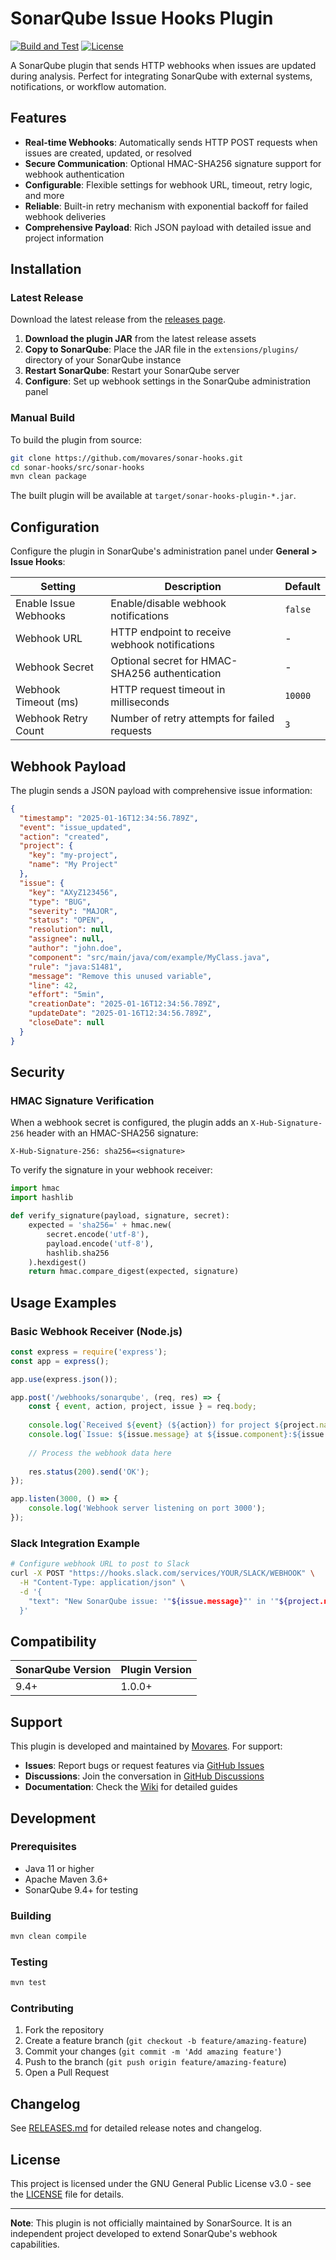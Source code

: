 # SonarQube Issue Hooks Plugin

[![Build and Test](https://github.com/movares/sonar-hooks/actions/workflows/build.yml/badge.svg)](https://github.com/movares/sonar-hooks/actions/workflows/build.yml)
[![License](https://img.shields.io/badge/License-GPL%20v3-blue.svg)](https://www.gnu.org/licenses/gpl-3.0)

A SonarQube plugin that sends HTTP webhooks when issues are updated during analysis. Perfect for integrating SonarQube with external systems, notifications, or workflow automation.

## Features

- **Real-time Webhooks**: Automatically sends HTTP POST requests when issues are created, updated, or resolved
- **Secure Communication**: Optional HMAC-SHA256 signature support for webhook authentication
- **Configurable**: Flexible settings for webhook URL, timeout, retry logic, and more
- **Reliable**: Built-in retry mechanism with exponential backoff for failed webhook deliveries
- **Comprehensive Payload**: Rich JSON payload with detailed issue and project information

## Installation

### Latest Release

Download the latest release from the [releases page](https://github.com/movares/sonar-hooks/releases).

1. **Download the plugin JAR** from the latest release assets
2. **Copy to SonarQube**: Place the JAR file in the `extensions/plugins/` directory of your SonarQube instance
3. **Restart SonarQube**: Restart your SonarQube server
4. **Configure**: Set up webhook settings in the SonarQube administration panel

### Manual Build

To build the plugin from source:

```bash
git clone https://github.com/movares/sonar-hooks.git
cd sonar-hooks/src/sonar-hooks
mvn clean package
```

The built plugin will be available at `target/sonar-hooks-plugin-*.jar`.

## Configuration

Configure the plugin in SonarQube's administration panel under **General > Issue Hooks**:

| Setting | Description | Default |
|---------|-------------|---------|
| Enable Issue Webhooks | Enable/disable webhook notifications | `false` |
| Webhook URL | HTTP endpoint to receive webhook notifications | - |
| Webhook Secret | Optional secret for HMAC-SHA256 authentication | - |
| Webhook Timeout (ms) | HTTP request timeout in milliseconds | `10000` |
| Webhook Retry Count | Number of retry attempts for failed requests | `3` |

## Webhook Payload

The plugin sends a JSON payload with comprehensive issue information:

```json
{
  "timestamp": "2025-01-16T12:34:56.789Z",
  "event": "issue_updated",
  "action": "created",
  "project": {
    "key": "my-project",
    "name": "My Project"
  },
  "issue": {
    "key": "AXyZ123456",
    "type": "BUG",
    "severity": "MAJOR",
    "status": "OPEN",
    "resolution": null,
    "assignee": null,
    "author": "john.doe",
    "component": "src/main/java/com/example/MyClass.java",
    "rule": "java:S1481",
    "message": "Remove this unused variable",
    "line": 42,
    "effort": "5min",
    "creationDate": "2025-01-16T12:34:56.789Z",
    "updateDate": "2025-01-16T12:34:56.789Z",
    "closeDate": null
  }
}
```

## Security

### HMAC Signature Verification

When a webhook secret is configured, the plugin adds an `X-Hub-Signature-256` header with an HMAC-SHA256 signature:

```
X-Hub-Signature-256: sha256=<signature>
```

To verify the signature in your webhook receiver:

```python
import hmac
import hashlib

def verify_signature(payload, signature, secret):
    expected = 'sha256=' + hmac.new(
        secret.encode('utf-8'),
        payload.encode('utf-8'),
        hashlib.sha256
    ).hexdigest()
    return hmac.compare_digest(expected, signature)
```

## Usage Examples

### Basic Webhook Receiver (Node.js)

```javascript
const express = require('express');
const app = express();

app.use(express.json());

app.post('/webhooks/sonarqube', (req, res) => {
    const { event, action, project, issue } = req.body;
    
    console.log(`Received ${event} (${action}) for project ${project.name}`);
    console.log(`Issue: ${issue.message} at ${issue.component}:${issue.line}`);
    
    // Process the webhook data here
    
    res.status(200).send('OK');
});

app.listen(3000, () => {
    console.log('Webhook server listening on port 3000');
});
```

### Slack Integration Example

```bash
# Configure webhook URL to post to Slack
curl -X POST "https://hooks.slack.com/services/YOUR/SLACK/WEBHOOK" \
  -H "Content-Type: application/json" \
  -d '{
    "text": "New SonarQube issue: '"${issue.message}"' in '"${project.name}"'"
  }'
```

## Compatibility

| SonarQube Version | Plugin Version |
|-------------------|----------------|
| 9.4+              | 1.0.0+         |

## Support

This plugin is developed and maintained by [Movares](https://www.movares.com). For support:

- **Issues**: Report bugs or request features via [GitHub Issues](https://github.com/movares/sonar-hooks/issues)
- **Discussions**: Join the conversation in [GitHub Discussions](https://github.com/movares/sonar-hooks/discussions)
- **Documentation**: Check the [Wiki](https://github.com/movares/sonar-hooks/wiki) for detailed guides

## Development

### Prerequisites

- Java 11 or higher
- Apache Maven 3.6+
- SonarQube 9.4+ for testing

### Building

```bash
mvn clean compile
```

### Testing

```bash
mvn test
```

### Contributing

1. Fork the repository
2. Create a feature branch (`git checkout -b feature/amazing-feature`)
3. Commit your changes (`git commit -m 'Add amazing feature'`)
4. Push to the branch (`git push origin feature/amazing-feature`)
5. Open a Pull Request

## Changelog

See [RELEASES.md](RELEASES.md) for detailed release notes and changelog.

## License

This project is licensed under the GNU General Public License v3.0 - see the [LICENSE](LICENSE) file for details.

---

**Note**: This plugin is not officially maintained by SonarSource. It is an independent project developed to extend SonarQube's webhook capabilities. 